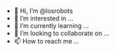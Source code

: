 - 👋 Hi, I’m @losrobots
- 👀 I’m interested in ...
- 🌱 I’m currently learning ...
- 💞️ I’m looking to collaborate on ...
- 📫 How to reach me ...

<!---
losrobots/losrobots is a ✨ special ✨ repository because its `README.md` (this file) appears on your GitHub profile.
You can click the Preview link to take a look at your changes.
--->
